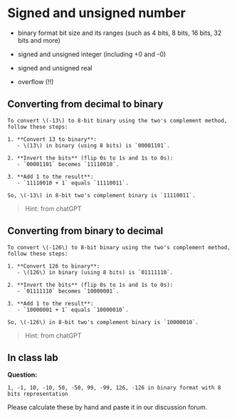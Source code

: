 # Signed and unsigned number

* binary format bit size and its ranges (such as 4 bits, 8 bits, 16 bits, 32 bits and more)

* signed and unsigned integer (including +0 and -0)

* signed and unsigned real

* overflow (!!)

## Converting from decimal to binary

```shell
To convert \(-13\) to 8-bit binary using the two's complement method, follow these steps:

1. **Convert 13 to binary**:
   - \(13\) in binary (using 8 bits) is `00001101`.

2. **Invert the bits** (flip 0s to 1s and 1s to 0s):
   - `00001101` becomes `11110010`.

3. **Add 1 to the result**:
   - `11110010 + 1` equals `11110011`.

So, \(-13\) in 8-bit two's complement binary is `11110011`.
```

>Hint: from chatGPT

## Converting from binary to decimal

```shell
To convert \(-126\) to 8-bit binary using the two's complement method, follow these steps:

1. **Convert 126 to binary**:
   - \(126\) in binary (using 8 bits) is `01111110`.

2. **Invert the bits** (flip 0s to 1s and 1s to 0s):
   - `01111110` becomes `10000001`.

3. **Add 1 to the result**:
   - `10000001 + 1` equals `10000010`.

So, \(-126\) in 8-bit two's complement binary is `10000010`.
```

>Hint: from chatGPT

## In class lab

**Question:**

`1, -1, 10, -10, 50, -50, 99, -99, 126, -126 in binary format with 8 bits representation`

Please calculate these by hand and paste it in our discussion forum.